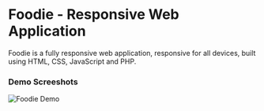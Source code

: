 # Foodie - Responsive Web Application

Foodie is a fully responsive web application, responsive for all devices, built using HTML, CSS, JavaScript and PHP.

### Demo Screeshots

![Foodie Demo](./readme-images/project_foodie.png "Desktop Demo")
